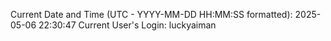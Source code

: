 Current Date and Time (UTC - YYYY-MM-DD HH:MM:SS formatted): 2025-05-06 22:30:47
Current User's Login: luckyaiman

